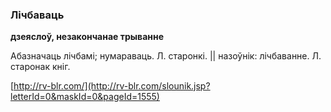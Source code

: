 ### Лічбаваць
**дзеяслоў, незакончанае трыванне**

Абазначаць лічбамі; нумараваць. Л. старонкі. || назоўнік: лічбаванне. Л. старонак кніг.

<a rel="author">[http://rv-blr.com/](http://rv-blr.com/slounik.jsp?letterId=0&maskId=0&pageId=1555)</a>
